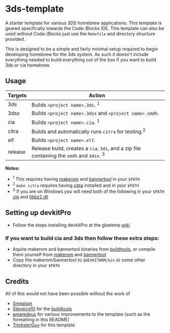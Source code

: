 # 3ds-template

A starter template for various 3DS homebrew applications. This template is geared specifically towards the Code::Blocks IDE.  This template can also be used without Code::Blocks just use the `Makefile` and directory structure provided.

This is designed to be a simple and fairly minimal setup required to begin developing homebrew for the 3ds system. As such it doesn't include everything needed to build everything out of the box if you want to build 3ds or cia homebrew.

## Usage

| Targets     | Action                                                                                    |
| ------------| ----------------------------------------------------------------------------------------- |
| 3ds         | Builds `<project name>.3ds`. <sup>1</sup>
| 3dsx        | Builds `<project name>.3dsx` and `<project name>.smdh`.
| cia         | Builds `<project name>.cia`. <sup>1</sup>
| citra       | Builds and automatically runs `citra` for testing.<sup>2</sup>
| elf         | Builds `<project name>.elf`.
| release     | Release build, creates a `cia`, `3ds`, and a zip file containing the `smdh` and `3dsx`. <sup>3</sup>

**Notes:** 
* <sup>1</sup> This requires having [makerom] and [bannertool] in your `$PATH`
* <sup>2</sup> `make citra` requires having [citra] installed and in your `$PATH`
* <sup>3</sup> If you are on Windows you will need both of the following in your `$PATH` [zip] and [libbz2.dll]

## Setting up devkitPro
* Follow the steps installing devkitPro at the gbatemp [wiki]

### If you want to build cia and 3ds then follow these extra steps:
* Aquire makerom and bannertool binaries from [buildtools], or compile them yourself from [makerom] and [bannertool]
* Copy the makerom/bannertool to `$DEVKITARM/bin` or some other directory in your `$PATH`

## Credits
All of this would not have been possible without the work of
* [Smealum](https://github.com/smealum)
* [Steveice10](https://github.com/Steveice10) for the [buildtools]
* [amaredeus](https://github.com/amaredeus) for various improvements to the template (such as the formatting in this README)
* [TricksterGuy](https://github.com/TricksterGuy) for this template


[//]: # (These are reference links used in the body of this note and get stripped out when the markdown processor does its job. There is no need to format nicely because it shouldn't be seen. Thanks SO - http://stackoverflow.com/questions/4823468/store-comments-in-markdown-syntax)


[buildtools]: <https://github.com/Steveice10/buildtools>
[bannertool]: <https://github.com/Steveice10/buildtools>
[citra]: <https://github.com/citra-emu/citra>
[libbz2.dll]: <http://downloads.sourceforge.net/gnuwin32/zip-3.0-dep.zip>
[makerom]: <https://github.com/profi200/Project_CTR>
[unique_id_list]: <https://gbatemp.net/threads/homebrew-cias-uniqueid-collection.379362>
[wiki]: <https://wiki.gbatemp.net/wiki/3DS_Homebrew_Development#Install_devkitARM>
[zip]: <http://downloads.sourceforge.net/gnuwin32/zip-3.0-bin.zip>
